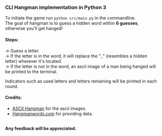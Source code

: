 
### CLI Hangman implementation in Python 3

To initiate the game run `python src/main.py` in the commandline.<br>
The goal of hangman is to guess a hidden word within **6 guesses**, otherwise you'll get hanged!

#### Steps:
-> Guess a letter.<br>
-> If the letter is in the word, it will replace the "_" (resembles a hidden letter) wherever it's located.<br>
-> If the letter is not in the word, an ascii image of a man being hanged will be printed to the terminal.<br>

Indicators such as used letters and letters remaining will be printed in each round.

#### Credits:

* [ASCII Hangman](https://gist.github.com/chrishorton/8510732aa9a80a03c829b09f12e20d9c) for the ascii images. <br>
* [Hangmanwords.com](https://www.hangmanwords.com/) for providing data.<br>

<b><br>Any feedback will be appreciated.</b><br>
